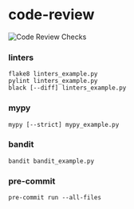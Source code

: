 # code-review

![Code Review Checks](https://github.com/MaximTar/code-review/actions/workflows/code-review.yml/badge.svg)

### linters

```shell
flake8 linters_example.py
pylint linters_example.py
black [--diff] linters_example.py
```

### mypy

```shell
mypy [--strict] mypy_example.py
```

### bandit

```shell
bandit bandit_example.py
```

### pre-commit

```shell
pre-commit run --all-files
```